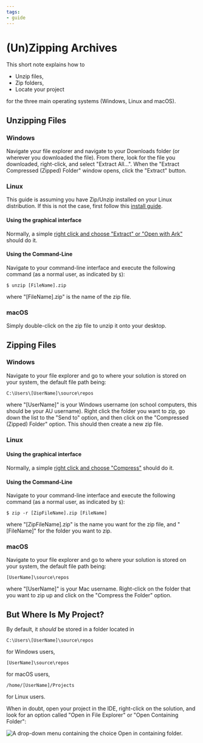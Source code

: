 ```yaml
---
tags:
- guide
---
```


#  (Un)Zipping Archives

This short note explains how to

- Unzip files, 
- Zip folders,
- Locate your project

for the three main operating systems (Windows, Linux and macOS).

## Unzipping Files

### Windows

Navigate your file explorer and navigate to your Downloads folder (or wherever you downloaded the file). From there, look for the file you downloaded, right-click, and select "Extract All…".
When the "Extract Compressed (Zipped) Folder" window opens, click the "Extract" button.

### Linux

This guide is assuming you have Zip/Unzip installed on your Linux distribution.
If this is not the case, first follow this [install guide](https://www.tecmint.com/install-zip-and-unzip-in-linux/).

#### Using the graphical interface

Normally, a simple [right click and choose "Extract" or "Open with Ark"](https://www.wikihow.tech/Unzip-Files-in-Linux) should do it.

#### Using the Command-Line

Navigate to your command-line interface and execute the following command (as a normal user, as indicated by `$`):

```{.text}
$ unzip [FileName].zip
```

where "[FileName].zip" is the name of the zip file.

### macOS

Simply double-click on the zip file to unzip it onto your desktop.

## Zipping Files

### Windows

Navigate to your file explorer and go to where your solution is stored on your system, the default file path being:

```{.text}
C:\Users\[UserName]\source\repos
```

where "[UserName]" is your Windows username (on school computers, this should be your AU username).
Right click the folder you want to zip, go down the list to the "Send to" option, and then click on the "Compressed (Zipped) Folder" option.
This should then create a new zip file.

### Linux

#### Using the graphical interface

Normally, a simple [right click and choose "Compress"](https://www.wikihow.com/Make-a-Zip-File-in-Linux) should do it.

#### Using the Command-Line

Navigate to your command-line interface and execute the following command (as a normal user, as indicated by `$`):

```{.text}
$ zip -r [ZipFileName].zip [FileName]
```

where "[ZipFileName].zip" is the name you want for the zip file, and "[FileName]" for the folder you want to zip.

### macOS

Navigate to your file explorer and go to where your solution is stored on your system, the default file path being:

```{.text}
[UserName]\source\repos
```

where "[UserName]" is your Mac username.
Right-click on the folder that you want to zip up and click on the "Compress the Folder" option.

## But Where Is My Project?

By default, it _should_ be stored in a folder located in 

```{.text}
C:\Users\[UserName]\source\repos
```

for Windows users,


```{.text}
[UserName]\source\repos
```

for macOS users,

```{.text}
/home/[UserName]/Projects
````

for Linux users.

When in doubt, open your project in the IDE, right-click on the solution, and look for an option called "Open in File Explorer" or "Open Containing Folder":

![A drop-down menu containing the choice Open in containing folder.](img/open_containing_folder.png)
